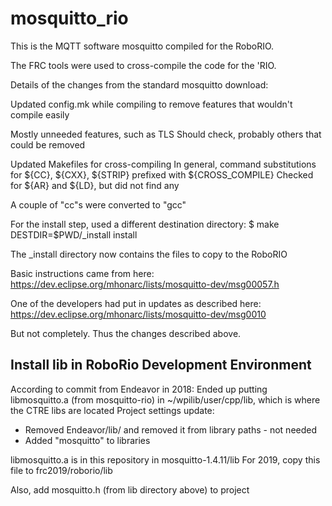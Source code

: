 # mosquitto_rio

This is the MQTT software mosquitto compiled for the RoboRIO.

The FRC tools were used to cross-compile the code for the 'RIO.

Details of the changes from the standard mosquitto download:

Updated config.mk while compiling to remove features that wouldn't compile easily

Mostly unneeded features, such as TLS
Should check, probably others that could be removed

Updated Makefiles for cross-compiling
In general, command substitutions for ${CC}, ${CXX}, ${STRIP} prefixed with ${CROSS_COMPILE}
Checked for ${AR} and ${LD}, but did not find any

A couple of "cc"s were converted to "gcc"

For the install step, used a different destination directory:
$ make DESTDIR=$PWD/_install install

The _install directory now contains the files to copy to the RoboRIO

Basic instructions came from here:
https://dev.eclipse.org/mhonarc/lists/mosquitto-dev/msg00057.h

One of the developers had put in updates as described here:
https://dev.eclipse.org/mhonarc/lists/mosquitto-dev/msg0010

But not completely.  Thus the changes described above.

## Install lib in RoboRio Development Environment

According to commit from Endeavor in 2018:
Ended up putting libmosquitto.a (from mosquitto-rio) in ~/wpilib/user/cpp/lib, which is where the CTRE libs are located
Project settings update:
- Removed Endeavor/lib/ and removed it from library paths - not needed
- Added "mosquitto" to libraries

libmosquitto.a is in this repository in mosquitto-1.4.11/lib
For 2019, copy this file to frc2019/roborio/lib

Also, add mosquitto.h (from lib directory above) to project
